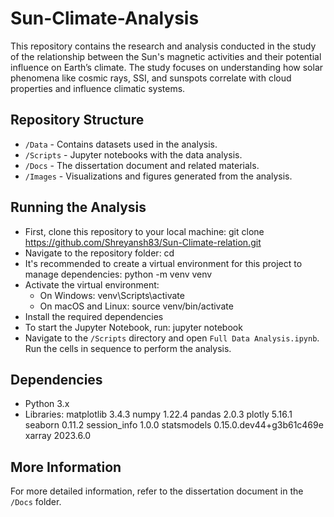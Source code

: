 # Sun-Climate-Analysis

This repository contains the research and analysis conducted in the study of the relationship between the Sun's magnetic activities and their potential influence on Earth’s climate. The study focuses on understanding how solar phenomena like cosmic rays, SSI, and sunspots correlate with cloud properties and influence climatic systems.

## Repository Structure

- `/Data` - Contains datasets used in the analysis.
- `/Scripts` - Jupyter notebooks with the data analysis.
- `/Docs` - The dissertation document and related materials.
- `/Images` - Visualizations and figures generated from the analysis.

## Running the Analysis

- First, clone this repository to your local machine: git clone https://github.com/Shreyansh83/Sun-Climate-relation.git
- Navigate to the repository folder: cd <repository-name>
- It's recommended to create a virtual environment for this project to manage dependencies: python -m venv venv
- Activate the virtual environment:
	- On Windows: venv\Scripts\activate
	- On macOS and Linux: source venv/bin/activate
- Install the required dependencies
- To start the Jupyter Notebook, run: jupyter notebook
- Navigate to the `/Scripts` directory and open `Full Data Analysis.ipynb`. Run the cells in sequence to perform the analysis.


## Dependencies

- Python 3.x
- Libraries:
	matplotlib          3.4.3
	numpy               1.22.4
	pandas              2.0.3
	plotly              5.16.1
	seaborn             0.11.2
	session_info        1.0.0
	statsmodels         0.15.0.dev44+g3b61c469e
	xarray              2023.6.0

## More Information

For more detailed information, refer to the dissertation document in the `/Docs` folder.
